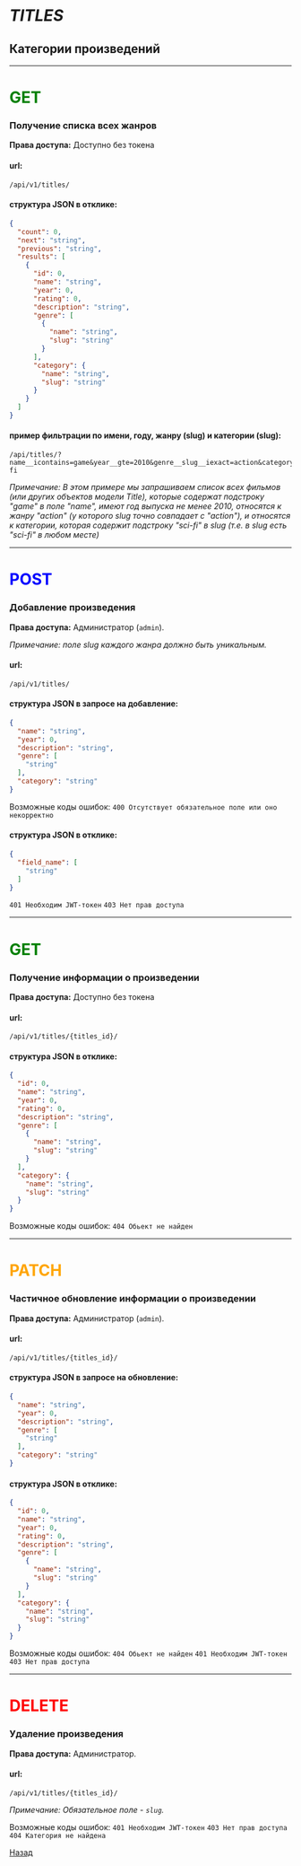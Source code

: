 # *TITLES*
## Категории произведений
***
# <span style="color:green">GET</span>
### Получение списка всех жанров

**Права доступа:** Доступно без токена

#### url:
```
/api/v1/titles/
```
#### структура JSON в отклике:
```JSON
{
  "count": 0,
  "next": "string",
  "previous": "string",
  "results": [
    {
      "id": 0,
      "name": "string",
      "year": 0,
      "rating": 0,
      "description": "string",
      "genre": [
        {
          "name": "string",
          "slug": "string"
        }
      ],
      "category": {
        "name": "string",
        "slug": "string"
      }
    }
  ]
}
```
#### пример фильтрации по имени, году, жанру (slug) и категории (slug):
```
/api/titles/?name__icontains=game&year__gte=2010&genre__slug__iexact=action&category__slug__icontains=sci-fi
```
*Примечание: В этом примере мы запрашиваем список всех фильмов (или других объектов модели Title), которые содержат подстроку "game" в поле "name", имеют год выпуска не менее 2010, относятся к жанру "action" (у которого slug точно совпадает с "action"), и относятся к категории, которая содержит подстроку "sci-fi" в slug (т.е. в slug есть "sci-fi" в любом месте)*
***
# <span style="color:blue">POST</span>
### Добавление произведения
**Права доступа:** Администратор (`admin`).

*Примечание: поле slug каждого жанра должно быть уникальным.*

#### url:
```
/api/v1/titles/
```
#### структура JSON в запросе на добавление:
```JSON
{
  "name": "string",
  "year": 0,
  "description": "string",
  "genre": [
    "string"
  ],
  "category": "string"
}
```
Возможные коды ошибок:
`400 Отсутствует обязательное поле или оно некорректно`
#### структура JSON в отклике:
```JSON
{
  "field_name": [
    "string"
  ]
}
```
`401 Необходим JWT-токен`
`403 Нет прав доступа`
***
# <span style="color:green">GET</span>
### Получение информации о произведении

**Права доступа:** Доступно без токена

#### url:
```
/api/v1/titles/{titles_id}/
```
#### структура JSON в отклике:
```JSON
{
  "id": 0,
  "name": "string",
  "year": 0,
  "rating": 0,
  "description": "string",
  "genre": [
    {
      "name": "string",
      "slug": "string"
    }
  ],
  "category": {
    "name": "string",
    "slug": "string"
  }
}
```
Возможные коды ошибок:
`404 Обьект не найден`

***
# <span style="color:orange">PATCH</span>
### Частичное обновление информации о произведении

**Права доступа:** Администратор (`admin`).

#### url:
```
/api/v1/titles/{titles_id}/
```
#### структура JSON в запросе на обновление:
```JSON
{
  "name": "string",
  "year": 0,
  "description": "string",
  "genre": [
    "string"
  ],
  "category": "string"
}
```
#### структура JSON в отклике:
```JSON
{
  "id": 0,
  "name": "string",
  "year": 0,
  "rating": 0,
  "description": "string",
  "genre": [
    {
      "name": "string",
      "slug": "string"
    }
  ],
  "category": {
    "name": "string",
    "slug": "string"
  }
}
```
Возможные коды ошибок:
`404 Обьект не найден`
`401 Необходим JWT-токен`
`403 Нет прав доступа`
***
# <span style="color:red">DELETE</span>
### Удаление произведения

**Права доступа:** Администратор.

#### url:
```
/api/v1/titles/{titles_id}/
```
*Примечание: Обязательное поле - `slug`.*

Возможные коды ошибок:
`401 Необходим JWT-токен`
`403 Нет прав доступа`
`404 Категория не найдена`

[Назад](../../../README.md/#Описание)